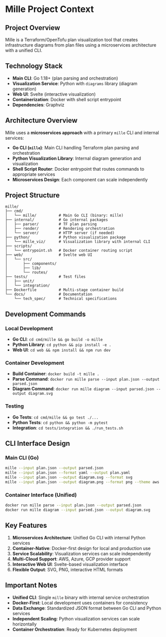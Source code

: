 # Mille Project Context

## Project Overview
Mille is a Terraform/OpenTofu plan visualization tool that creates infrastructure diagrams from plan files using a microservices architecture with a unified CLI.

## Technology Stack
- **Main CLI**: Go 1.18+ (plan parsing and orchestration)
- **Visualization Service**: Python with `diagrams` library (diagram generation)
- **Web UI**: Svelte (interactive visualization)
- **Containerization**: Docker with shell script entrypoint
- **Dependencies**: Graphviz

## Architecture Overview
Mille uses a **microservices approach** with a primary `mille` CLI and internal services:
- **Go CLI (`mille`)**: Main CLI handling Terraform plan parsing and orchestration
- **Python Visualization Library**: Internal diagram generation and visualization
- **Shell Script Router**: Docker entrypoint that routes commands to appropriate services
- **Microservices Design**: Each component can scale independently

## Project Structure
```
mille/
├── cmd/
│   └── mille/          # Main Go CLI (binary: mille)
├── internal/           # Go internal packages
│   ├── parser/         # TF plan parsing
│   ├── render/         # Rendering orchestration
│   └── server/         # HTTP server (if needed)
├── python/             # Python visualization package
│   └── mille_viz/      # Visualization library with internal CLI
├── scripts/
│   └── entrypoint.sh   # Docker container routing script
├── web/                # Svelte web UI
│   └── src/
│       ├── components/
│       ├── lib/
│       └── routes/
├── tests/              # Test files
│   ├── unit/
│   └── integration/
├── Dockerfile          # Multi-stage container build
└── docs/               # Documentation
    └── tech_spec/      # Technical specifications
```

## Development Commands

### Local Development
- **Go CLI**: `cd cmd/mille && go build -o mille`
- **Python Library**: `cd python && pip install -e .`
- **Web UI**: `cd web && npm install && npm run dev`

### Container Development
- **Build Container**: `docker build -t mille .`
- **Parse Command**: `docker run mille parse --input plan.json --output parsed.json`
- **Diagram Command**: `docker run mille diagram --input parsed.json --output diagram.svg`

### Testing
- **Go Tests**: `cd cmd/mille && go test ./...`
- **Python Tests**: `cd python && python -m pytest`
- **Integration**: `cd tests/integration && ./run_tests.sh`

## CLI Interface Design

### Main CLI (Go)
```bash
mille --input plan.json --output parsed.json
mille --input plan.json --format yaml --output plan.yaml
mille --input plan.json --output diagram.svg --format svg
mille --input plan.json --output diagram.png --format png --theme aws
```

### Container Interface (Unified)
```bash
docker run mille parse --input plan.json --output parsed.json
docker run mille diagram --input parsed.json --output diagram.svg
```

## Key Features
1. **Microservices Architecture**: Unified Go CLI with internal Python services
2. **Container-Native**: Docker-first design for local and production use
3. **Service Scalability**: Visualization services can scale independently
4. **Multi-Cloud Support**: AWS, Azure, GCP provider support
5. **Interactive Web UI**: Svelte-based visualization interface
6. **Flexible Output**: SVG, PNG, interactive HTML formats

## Important Notes
- **Unified CLI**: Single `mille` binary with internal service orchestration
- **Docker-First**: Local development uses containers for consistency
- **Data Exchange**: Standardized JSON format between Go CLI and Python services
- **Independent Scaling**: Python visualization services can scale horizontally
- **Container Orchestration**: Ready for Kubernetes deployment
